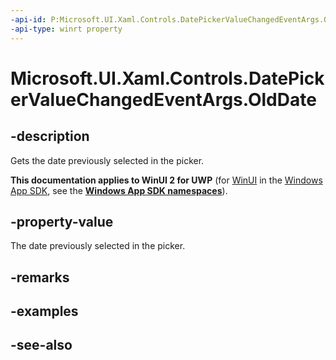```yaml
---
-api-id: P:Microsoft.UI.Xaml.Controls.DatePickerValueChangedEventArgs.OldDate
-api-type: winrt property
---
```


<!-- Property syntax
public Windows.Foundation.DateTime OldDate { get; }
-->

# Microsoft.UI.Xaml.Controls.DatePickerValueChangedEventArgs.OldDate

## -description
Gets the date previously selected in the picker.

**This documentation applies to WinUI 2 for UWP** (for [WinUI](/windows/apps/winui/winui3/) in the [Windows App SDK](/windows/apps/windows-app-sdk/), see the **[Windows App SDK namespaces](/windows/windows-app-sdk/api/winrt/)**).

## -property-value
The date previously selected in the picker.

## -remarks

## -examples

## -see-also
